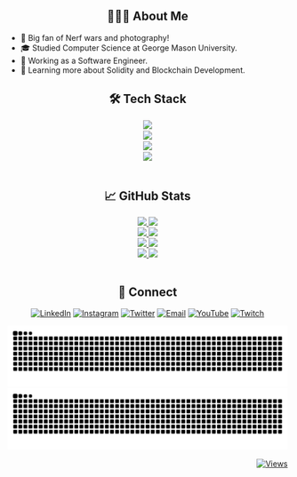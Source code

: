 <h2 align="center">👨🏻‍💻&nbsp;About Me</h2>

- 🤔&nbsp;Big fan of Nerf wars and photography!
- 🎓&nbsp;Studied Computer Science at George Mason University.
- 💼&nbsp;Working as a Software Engineer.
- 🌱&nbsp;Learning more about Solidity and Blockchain Development.

<!-- ![Languages](https://skillicons.dev/icons?i=go,python,java,c,cpp,cs,dart,flutter)<br/> -->
<!-- ![Web Development](https://skillicons.dev/icons?i=js,ts,nodejs,react)<br/> -->
<!-- ![Tools](https://skillicons.dev/icons?i=docker,kubernetes,aws,firebase,mongodb,postgres,unity)<br/> -->
<!-- ![Other](https://skillicons.dev/icons?i=ae,pr,ps,ai) -->

<h2 align="center">🛠&nbsp;Tech Stack</h2>

<div align="center">
  <img src="https://skillicons.dev/icons?i=go,python,java,c,cpp,cs,dart,flutter">
  </br>
  <img src="https://skillicons.dev/icons?i=js,ts,nodejs,react">
  </br>
  <img src="https://skillicons.dev/icons?i=docker,kubernetes,aws,firebase,mongodb,postgres,unity">
  </br>
  <img src="https://skillicons.dev/icons?i=ae,pr,ps,ai">
</div>

<!-- search for icons here https://simpleicons.org/ -->
<!-- - 💻&nbsp; -->
<!--   ![Go](https://img.shields.io/badge/-Go-333333?style=flat&logo=go) -->
<!--   ![Python](https://img.shields.io/badge/-Python-333333?style=flat&logo=python) -->
<!--   ![Java](https://img.shields.io/badge/-Java-333333?style=flat&logo=Java) -->
<!--   ![C](https://img.shields.io/badge/-C-333333?style=flat&logo=C) -->
<!--   ![C++](https://img.shields.io/badge/-C++-333333?style=flat&logo=C%2B%2B) -->
<!--   ![C#](https://img.shields.io/badge/-C%23-333333?style=flat&logo=C-sharp) -->
<!--   ![Flutter](https://img.shields.io/badge/-Flutter-333333?style=flat&logo=flutter) -->
<!-- - 🌐&nbsp; -->
<!--   ![JavaScript](https://img.shields.io/badge/-JavaScript-333333?style=flat&logo=javascript) -->
<!--   ![TypeScript](https://img.shields.io/badge/-TypeScript-333333?style=flat&logo=typescript) -->
<!--   ![Node.js](https://img.shields.io/badge/-Node.js-333333?style=flat&logo=nodedotjs) -->
<!--   ![React](https://img.shields.io/badge/-React-333333?style=flat&logo=react) -->
<!-- - 🛢&nbsp; -->
<!--   ![MySQL](https://img.shields.io/badge/-MySQL-333333?style=flat&logo=mysql) -->
<!--   ![PostgreSQL](https://img.shields.io/badge/-PostgreSQL-333333?style=flat&logo=postgresql) -->
<!--   ![MongoDB](https://img.shields.io/badge/-MongoDB-333333?style=flat&logo=mongodb) -->
<!-- - ⚙️ &nbsp; -->
<!--   ![Git](https://img.shields.io/badge/-Git-333333?style=flat&logo=git) -->
<!--   ![GitHub](https://img.shields.io/badge/-GitHub-333333?style=flat&logo=github) -->
<!--   ![Docker](https://img.shields.io/badge/-Docker-333333?style=flat&logo=docker) -->
<!-- - 🔧&nbsp; -->
<!--   ![Linux](https://img.shields.io/badge/-Linux-333333?style=flat&logo=linux) -->
<!--   ![VirtualBox](https://img.shields.io/badge/-VirtualBox-333333?style=flat&logo=virtualbox) -->
<!-- - 🖥&nbsp; -->
<!--   ![Illustrator](https://img.shields.io/badge/-Illustrator-333333?style=flat&logo=adobe-illustrator) -->
<!--   ![Photoshop](https://img.shields.io/badge/-Photoshop-333333?style=flat&logo=adobe-photoshop) -->
<!--   ![InDesign](https://img.shields.io/badge/-InDesign-333333?style=flat&logo=adobe-indesign) -->
<!--   ![After Effects](https://img.shields.io/badge/-After%20Effects-333333?style=flat&logo=adobe-after-effects) -->
<!--   ![Premiere Pro](https://img.shields.io/badge/-Premiere%20Pro-333333?style=flat&logo=adobe-premiere-pro) -->

<br/>

<h2 align="center">📈&nbsp;GitHub Stats</h2>

<div align="center">
  <a href="https://github.com/anuraghazra/github-readme-stats#gh-dark-mode-only">
    <img src="https://github-readme-stats.vercel.app/api?username=minhd-vu&theme=onedark&show_icons=true&count_private=true#gh-dark-mode-only">
  </a>
  <a href="https://github.com/anuraghazra/github-readme-stats#gh-light-mode-only">
    <img src="https://github-readme-stats.vercel.app/api?username=minhd-vu&theme=buefy&show_icons=true&count_private=true#gh-light-mode-only">
  </a>
</div>

<div align="center">
  <a href="https://github.com/anuraghazra/github-readme-stats#gh-dark-mode-only">
    <img src="https://github-readme-stats.vercel.app/api/top-langs/?username=minhd-vu&theme=onedark&layout=compact&langs_count=10&card_width=445&role=OWNER,COLLABORATOR&hide=css,html,shell,dockerfile,shaderlab,tex,cmake#gh-dark-mode-only">
  </a>
  <a href="https://github.com/anuraghazra/github-readme-stats#gh-light-mode-only">
    <img src="https://github-readme-stats.vercel.app/api/top-langs/?username=minhd-vu&theme=buefy&layout=compact&langs_count=10&card_width=445&role=OWNER,COLLABORATOR&hide=css,html,shell,dockerfile,shaderlab,tex,cmake#gh-light-mode-only">
  </a>
</div>

<div align="center">
  <a href="https://github.com/DenverCoder1/github-readme-streak-stats#gh-dark-mode-only">
    <img src="https://github-readme-streak-stats.herokuapp.com/?user=minhd-vu&theme=onedark#gh-dark-mode-only">
  </a>
  <a href="https://github.com/DenverCoder1/github-readme-streak-stats#gh-light-mode-only">
    <img src="https://github-readme-streak-stats.herokuapp.com/?user=minhd-vu&theme=buefy#gh-light-mode-only">
  </a>
</div>

<div align="center">
  <a href="https://github.com/ryo-ma/github-profile-trophy#gh-dark-mode-only">
    <img src="https://github-profile-trophy.vercel.app/?username=minhd-vu&theme=onedark&margin-h=6&margin-w=18&column=4#gh-dark-mode-only">
  </a>
  <a href="https://github.com/ryo-ma/github-profile-trophy#gh-light-mode-only">
    <img src="https://github-profile-trophy.vercel.app/?username=minhd-vu&margin-h=6&margin-w=18&column=4#gh-light-mode-only">
  </a>
</div>

<br/>

<h2 align="center">🤝&nbsp;Connect</h2>

<div align="center">
  <a href="https://www.linkedin.com/in/vudominhd/"><img alt="LinkedIn" src="https://img.shields.io/badge/-vudominhd-blue?style=flat&logo=Linkedin&logoColor=white"></a>
  <a href="https://www.instagram.com/minhd_vu/"><img alt="Instagram" src="https://img.shields.io/badge/minhd__vu-%23E4405F.svg?logo=Instagram&logoColor=white"></a>
  <a href="https://twitter.com/minhd_vu"><img alt="Twitter" src="https://img.shields.io/badge/minhd__vu-%231DA1F2.svg?logo=Twitter&logoColor=white"></a>
  <a href="mailto:minhd_vu@yahoo.com"><img alt="Email" src="https://img.shields.io/badge/-minhd__vu@yahoo.com-c14438?style=flat&logo=gmail&logoColor=white"></a>
  <a href="https://www.youtube.com/c/sirgoldennugget"><img alt="YouTube" src="https://img.shields.io/badge/sirgoldennugget-%23FF0000.svg?logo=YouTube&logoColor=white"></a>
  <a href="https://twitch.tv/sirgoldennugget"><img alt="Twitch" src="https://img.shields.io/badge/sirgoldennugget-%239146FF.svg?logo=Twitch&logoColor=white"></a>
</div>

![GitHub Snake Light](https://raw.githubusercontent.com/minhd-vu/minhd-vu/output/snake-light.svg#gh-light-mode-only)
![GitHub Snake dark](https://raw.githubusercontent.com/minhd-vu/minhd-vu/output/snake-dark.svg#gh-dark-mode-only)

<div align="right">
  <a href="https://www.linkedin.com/in/vudominhd/"><img alt="Views" src="https://komarev.com/ghpvc/?username=minhd-vu&color=e5c07b&label=Views"></a>
</div>
